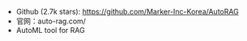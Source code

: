 - Github (2.7k stars): https://github.com/Marker-Inc-Korea/AutoRAG
- 官网：auto-rag.com/
- AutoML tool for RAG